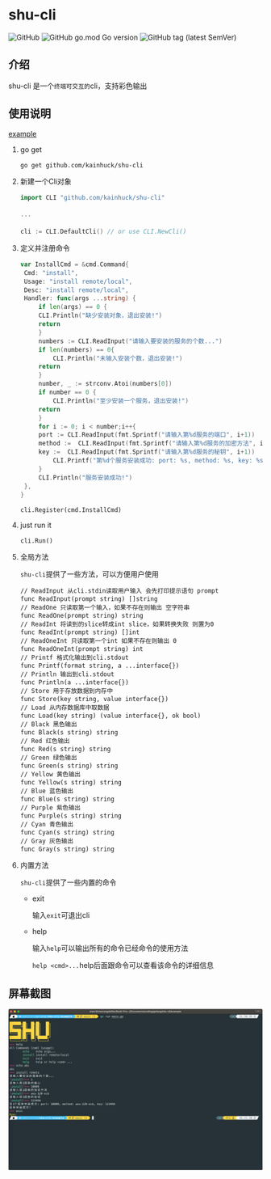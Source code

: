 # shu-cli

![GitHub](https://img.shields.io/github/license/kainhuck/shu-cli) ![GitHub go.mod Go version](https://img.shields.io/github/go-mod/go-version/kainhuck/shu-cli) ![GitHub tag (latest SemVer)](https://img.shields.io/github/v/tag/kainhuck/shu-cli)

## 介绍

shu-cli 是一个`终端可交互的`cli，支持彩色输出

## 使用说明

[example](./example)

1. go get 

   ```
   go get github.com/kainhuck/shu-cli
   ```

2. 新建一个Cli对象

   ```go
   import CLI "github.com/kainhuck/shu-cli"
   
   ...
   
   cli := CLI.DefaultCli() // or use CLI.NewCli()
   ```

3. 定义并注册命令

   ```go
   var InstallCmd = &cmd.Command{
   	Cmd: "install",
   	Usage: "install remote/local",
   	Desc: "install remote/local",
   	Handler: func(args ...string) {
   		if len(args) == 0 {
   		CLI.Println("缺少安装对象，退出安装!")
   		return
   		}
   		numbers := CLI.ReadInput("请输入要安装的服务的个数...")
   		if len(numbers) == 0{
   			CLI.Println("未输入安装个数，退出安装!")
   		return
   		}
   		number, _ := strconv.Atoi(numbers[0])
   		if number == 0 {
   			CLI.Println("至少安装一个服务，退出安装!")
   		return
   		}
   		for i := 0; i < number;i++{
   		port := CLI.ReadInput(fmt.Sprintf("请输入第%d服务的端口", i+1))
   		method :=  CLI.ReadInput(fmt.Sprintf("请输入第%d服务的加密方法", i+1))
   		key :=  CLI.ReadInput(fmt.Sprintf("请输入第%d服务的秘钥", i+1))
   			CLI.Printf("第%d个服务安装成功: port: %s, method: %s, key: %s\n", i+1, port[0], method[0], key[0])
   		}
   		CLI.Println("服务安装成功!")
   	},
   }
   ```

   ```golang
   cli.Register(cmd.InstallCmd)
   ```

4. just run it

   ```golang
   cli.Run()
   ```



5. 全局方法

   `shu-cli`提供了一些方法，可以方便用户使用

   ```golang
   // ReadInput 从cli.stdin读取用户输入 会先打印提示语句 prompt
   func ReadInput(prompt string) []string 
   // ReadOne 只读取第一个输入，如果不存在则输出 空字符串
   func ReadOne(prompt string) string 
   // ReadInt 将读到的slice转成int slice，如果转换失败 则置为0
   func ReadInt(prompt string) []int 
   // ReadOneInt 只读取第一个int 如果不存在则输出 0
   func ReadOneInt(prompt string) int
   // Printf 格式化输出到cli.stdout
   func Printf(format string, a ...interface{}) 
   // Println 输出到cli.stdout
   func Println(a ...interface{}) 
   // Store 用于存放数据到内存中
   func Store(key string, value interface{}) 
   // Load 从内存数据库中取数据
   func Load(key string) (value interface{}, ok bool) 
   // Black 黑色输出
   func Black(s string) string 
   // Red 红色输出
   func Red(s string) string 
   // Green 绿色输出
   func Green(s string) string 
   // Yellow 黄色输出
   func Yellow(s string) string 
   // Blue 蓝色输出
   func Blue(s string) string 
   // Purple 紫色输出
   func Purple(s string) string 
   // Cyan 青色输出
   func Cyan(s string) string 
   // Gray 灰色输出
   func Gray(s string) string 
   ```

6. 内置方法

   `shu-cli`提供了一些内置的命令

   - exit

     输入`exit`可退出cli

   - help

     输入`help`可以输出所有的命令已经命令的使用方法

     `help <cmd>...`help后面跟命令可以查看该命令的详细信息

## 屏幕截图

![img](./imgs/img.png)